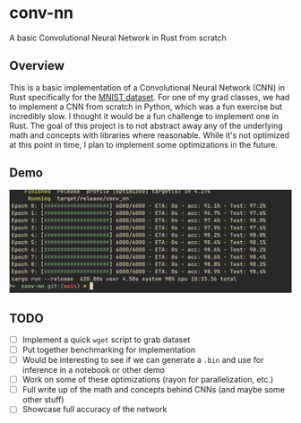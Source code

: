 # conv-nn

A basic Convolutional Neural Network in Rust from scratch

## Overview

This is a basic implementation of a Convolutional Neural Network (CNN) in Rust specifically for the [MNIST dataset](https://yann.lecun.com/exdb/mnist/). For one of my grad classes, we had to implement a CNN from scratch in Python, which was a fun exercise but incredibly slow. I thought it would be a fun challenge to implement one in Rust. The goal of this project is to not abstract away any of the underlying math and concepts with libraries where reasonable. While it's not optimized at this point in time, I plan to implement some optimizations in the future.

## Demo

![image](./images/image.png)

## TODO

- [ ] Implement a quick `wget` script to grab dataset
- [ ] Put together benchmarking for implementation
- [ ] Would be interesting to see if we can generate a `.bin` and use for inference in a notebook or other demo
- [ ] Work on some of these optimizations (rayon for parallelization, etc.)
- [ ] Full write up of the math and concepts behind CNNs (and maybe some other stuff)
- [ ] Showcase full accuracy of the network
